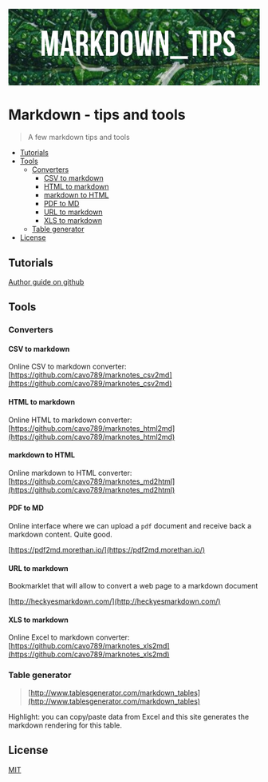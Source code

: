 ﻿![Banner](./images/banner.png)

# Markdown - tips and tools

> A few markdown tips and tools

<!-- table-of-contents - start -->
* [Tutorials](#tutorials)
* [Tools](#tools)
    * [Converters](#converters)
       * [CSV to markdown](#csv-to-markdown)
       * [HTML to markdown](#html-to-markdown)
       * [markdown to HTML](#markdown-to-html)
       * [PDF to MD](#pdf-to-md)
       * [URL to markdown](#url-to-markdown)
       * [XLS to markdown](#xls-to-markdown)
    * [Table generator](#table-generator)
* [License](#license)
<!-- table-of-contents - end -->

## Tutorials

[Author guide on github](https://help.github.com/categories/writing-on-github/)

## Tools

### Converters

#### CSV to markdown

Online CSV to markdown converter: [https://github.com/cavo789/marknotes_csv2md](https://github.com/cavo789/marknotes_csv2md)

#### HTML to markdown

Online HTML to markdown converter: [https://github.com/cavo789/marknotes_html2md](https://github.com/cavo789/marknotes_html2md)

#### markdown to HTML

Online markdown to HTML converter: [https://github.com/cavo789/marknotes_md2html](https://github.com/cavo789/marknotes_md2html)

#### PDF to MD

Online interface where we can upload a `pdf` document and receive back a markdown content. Quite good.

[https://pdf2md.morethan.io/](https://pdf2md.morethan.io/)

#### URL to markdown

Bookmarklet that will allow to convert a web page to a markdown document

[http://heckyesmarkdown.com/](http://heckyesmarkdown.com/)

#### XLS to markdown

Online Excel to markdown converter: [https://github.com/cavo789/marknotes_xls2md](https://github.com/cavo789/marknotes_xls2md)

### Table generator

> [http://www.tablesgenerator.com/markdown_tables](http://www.tablesgenerator.com/markdown_tables)

Highlight: you can copy/paste data from Excel and this site generates the markdown rendering for this table.

## License

[MIT](LICENSE)
